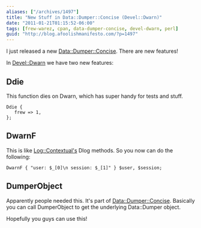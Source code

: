 ```yaml
---
aliases: ["/archives/1497"]
title: "New Stuff in Data::Dumper::Concise (Devel::Dwarn)"
date: "2011-01-21T01:15:52-06:00"
tags: [frew-warez, cpan, data-dumper-concise, devel-dwarn, perl]
guid: "http://blog.afoolishmanifesto.com/?p=1497"
---
```

I just released a new
[Data::Dumper::Concise](https://metacpan.org/pod/release/FREW/Data-Dumper-Concise-2.020/lib/Data/Dumper/Concise.pm).
There are new features!

In
[Devel::Dwarn](https://metacpan.org/pod/release/FREW/Data-Dumper-Concise-2.020/lib/Devel/Dwarn.pm)
we have two new features:

## Ddie

This function dies on Dwarn, which has super handy for tests and stuff.

    Ddie {
       frew => 1,
    };

## DwarnF

This is like [Log::Contextual's](http://search.cpan.org/perldoc?Log::Contextual) Dlog methods. So you now can do the following:

    DwarnF { "user: $_[0]\n session: $_[1]" } $user, $session;

## DumperObject

Apparently people needed this. It's part of [Data::Dumper::Concise](http://search.cpan.org/perldoc?Data::Dumper::Concise). Basically you can call DumperObject to get the underlying Data::Dumper object.

Hopefully you guys can use this!
